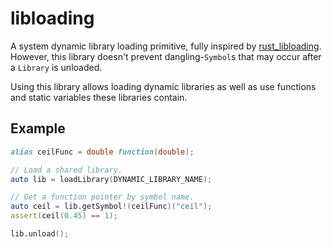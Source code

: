 # libloading

A system dynamic library loading primitive, fully inspired by [rust_libloading](https://github.com/nagisa/rust_libloading). However, this library doesn't prevent dangling-`Symbol`s that may occur after a `Library` is unloaded.

Using this library allows loading dynamic libraries as well as use functions and static variables these libraries contain.

## Example

```d
alias ceilFunc = double function(double);

// Load a shared library.
auto lib = loadLibrary(DYNAMIC_LIBRARY_NAME);

// Get a function pointer by symbol name.
auto ceil = lib.getSymbol!(ceilFunc)("ceil");
assert(ceil(0.45) == 1);

lib.unload();
```
